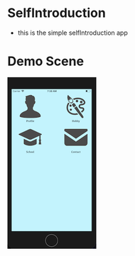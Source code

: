 # SelfIntroduction
- this is the simple selfIntroduction app

# Demo Scene

![Img](/SelfIntroduction/image/ex01.png)
